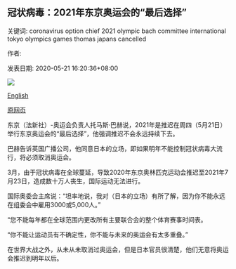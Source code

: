 ## 冠状病毒：2021年东京奥运会的“最后选择”

关键词: coronavirus option chief 2021 olympic bach committee international tokyo olympics games thomas japans cancelled

作者: 

发表日期: 2020-05-21 16:20:36+08:00

![](https://www.straitstimes.com/sites/default/files/styles/x_large/public/articles/2020/05/21/yq-japoly-21052022.jpg?itok=t1bhvCMk)

[English](Coronavirus%3A%202021%20%27last%20option%27%20for%20Tokyo%20Games%2C%20says%20Olympics%20chief%20Thomas%20Bach.md)

[原网页](https://www.straitstimes.com/sport/coronavirus-2021-last-option-for-tokyo-games-says-olympics-chief-thomas-bach)

东京（法新社）-奥运会负责人托马斯·巴赫说，2021年是推迟在周四（5月21日）举行东京奥运会的“最后选择”，他强调推迟不会永远持续下去。

巴赫告诉英国广播公司，他同意日本的立场，即如果明年不能控制冠状病毒大流行，将必须取消奥运会。

3月，由于冠状病毒在全球蔓延，导致2020年东京奥林匹克运动会推迟至2021年7月23日，造成数十万人丧生，国际运动无法进行。

国际奥委会主席说：“坦率地说，我对（日本的立场）有所了解，因为你不能永远在组委会中雇用3000或5,000人。”

“您不能每年都在全球范围内更改所有主要联合会的整个体育赛事时间表。

“你不能让运动员有不确定性，你不能与未来的奥运会有太多重叠。”

在世界大战之外，从未从未取消过奥运会，但是日本官员很清楚，他们无意将奥运会推迟到明年以后。